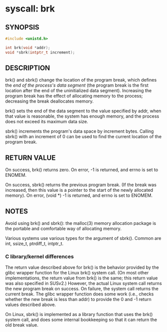 # syscall: brk

## SYNOPSIS

```c
#include <unistd.h>

int brk(void *addr);
void *sbrk(intptr_t increment);
```

## DESCRIPTION

brk() and sbrk() change the location of the program break, which defines
the _end of the process's data segment_ (the program break is the first location
after the end of the uninitialized data segment). Increasing the program
break has the effect of allocating memory to the process; decreasing the break
deallocates memory.

brk() sets the end of the data segment to the value specified by addr, when that
value is reasonable, the system has enough memory, and the process does not
exceed its maximum data size.

sbrk() increments the program's data space by increment bytes. Calling sbrk()
with an increment of 0 can be used to find the current location of the
program break.

## RETURN VALUE

On success, brk() returns zero. On error, -1 is returned, and errno is set to
ENOMEM.

On success, sbrk() returns the previous program break. (If the break was
increased, then this value is a pointer to the start of the newly allocated
memory). On error, (void *) -1 is returned, and errno is set to ENOMEM.

## NOTES

Avoid using brk() and sbrk(): the malloc(3) memory allocation package is the
portable and comfortable way of allocating memory.

Various systems use various types for the argument of sbrk(). Common are
int, ssize_t, ptrdiff_t, intptr_t.

### C library/kernel differences

The return value described above for brk() is the behavior provided by the glibc
wrapper function for the Linux brk() system call. (On most other
implementations, the return value from brk() is the same; this return value was
also specified in SUSv2.) However, the actual Linux system call returns the
new program break on success. On failure, the system call returns the current
break. The glibc wrapper function does some work (i.e., checks whether the new
break is less than addr) to provide the 0 and -1 return values described above.

On Linux, sbrk() is implemented as a library function that uses the brk()
system call, and does some internal bookkeeping so that it can return the old
break value.
